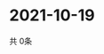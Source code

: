 # 2021-10-19
  共 0条

  <!-- BEGIN -->
  <!-- 最后更新时间Tue Oct 19 2021 06:04:38 GMT+0000 (Coordinated Universal Time) -->
  
  <!-- END -->
  
  